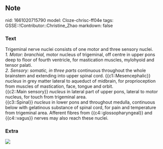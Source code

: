 ## Note
nid: 1661020715790
model: Cloze-chrisc-ff04e
tags: GSSE::!Contributor::Christine_Zhao
markdown: false

### Text
<div>
  <div>
    <div>
      Trigeminal nerve nuclei consists of one motor and three
      sensory nuclei.
    </div>
    <div>
      <span style="font-style: italic;">1. Motor: branchial,</span>
      motor nucleus of trigeminal, off centre in upper pons deep to
      floor of fourth ventricle, for mastication muscles, mylohyoid
      and tensor palati.
    </div>
    <div>
      <span style="font-style: italic;">2. Sensory: somatic, in
      three parts</span> continuous throughout the whole brainstem
      and extending into upper spinal cord. {{c1::Mesencephalic}}
      <span style="font-style: italic;">nucleus</span> in grey
      matter lateral to aqueduct of midbrain, for proprioception
      from muscles of mastication, face, tongue and orbit.
    </div>
    <div>
      {{c2::Main sensory}} <span style="font-style:
      italic;">nucleus</span> in lateral part of upper pons,
      lateral to motor nucleus, for touch from trigeminal area.
    </div>
    <div>
      {{c3::Spinal}} <span style="font-style:
      italic;">nucleus</span> in lower pons and throughout medulla,
      continuous below with gelatinous substance of spinal cord,
      for pain and temperature from trigeminal area. Afferent
      fibres from {{c4::glossopharyngeal}} and {{c4::vagus}} nerves
      may also reach these nuclei.
    </div>
  </div>
</div>

### Extra
<img src="paste-7f6657098d2aea90c18b9563ad5bbeb9ffdc4025.jpg">
